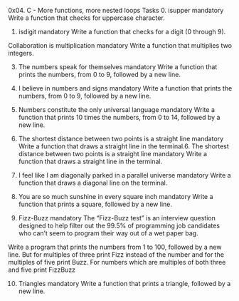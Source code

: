 0x04. C - More functions, more nested loops
Tasks
0. isupper
mandatory
Write a function that checks for uppercase character.

1. isdigit
mandatory
Write a function that checks for a digit (0 through 9).

Collaboration is multiplication
mandatory
Write a function that multiplies two integers.


3. The numbers speak for themselves
mandatory
Write a function that prints the numbers, from 0 to 9, followed by a new line.


4. I believe in numbers and signs
mandatory
Write a function that prints the numbers, from 0 to 9, followed by a new line.

5. Numbers constitute the only universal language
mandatory
Write a function that prints 10 times the numbers, from 0 to 14, followed by a new line.


6. The shortest distance between two points is a straight line
mandatory
Write a function that draws a straight line in the terminal.6. The shortest distance between two points is a straight line
mandatory
Write a function that draws a straight line in the terminal.


7. I feel like I am diagonally parked in a parallel universe
mandatory
Write a function that draws a diagonal line on the terminal.



8. You are so much sunshine in every square inch
mandatory
Write a function that prints a square, followed by a new line.


9. Fizz-Buzz
mandatory
The “Fizz-Buzz test” is an interview question designed to help filter out the 99.5% of programming job candidates who can’t seem to program their way out of a wet paper bag.

Write a program that prints the numbers from 1 to 100, followed by a new line. But for multiples of three print Fizz instead of the number and for the multiples of five print Buzz. For numbers which are multiples of both three and five print FizzBuzz



10. Triangles
mandatory
Write a function that prints a triangle, followed by a new line.





